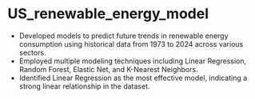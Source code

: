 # US_renewable_energy_model
-	Developed models to predict future trends in renewable energy consumption using historical data from 1973 to 2024 across various sectors.
-	Employed multiple modeling techniques including Linear Regression, Random Forest, Elastic Net, and K-Nearest Neighbors.
-	Identified Linear Regression as the most effective model, indicating a strong linear relationship in the dataset.
